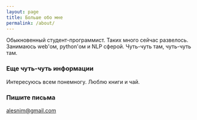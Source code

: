 ```yaml
---
layout: page
title: Больше обо мне
permalink: /about/
---
```


Обыкновенный студент-программист. Таких много сейчас развелось. Занимаюсь web'ом, python'ом и NLP сферой. Чуть-чуть там, чуть-чуть там. 

### Еще чуть-чуть информации

Интересуюсь всем понемногу. Люблю книги и чай.

### Пишите письма

[alesnim@gmail.com](mailto:alesnim@gmail.com)